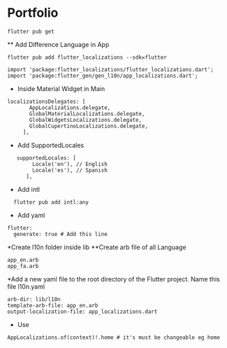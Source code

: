 # Portfolio

``` 
flutter pub get
```
** Add Difference Language in App
```
flutter pub add flutter_localizations --sdk=flutter
```
```
import 'package:flutter_localizations/flutter_localizations.dart';
import 'package:flutter_gen/gen_l10n/app_localizations.dart';
```
* Inside Material Widget in Main
 ```
 localizationsDelegates: [
        AppLocalizations.delegate,
        GlobalMaterialLocalizations.delegate,
        GlobalWidgetsLocalizations.delegate,
        GlobalCupertinoLocalizations.delegate,
      ],
 ```
* Add SupportedLocales
```
   supportedLocales: [
        Locale('en'), // English
        Locale('es'), // Spanish
      ],
```
* Add intl
```
  flutter pub add intl:any
```

* Add yaml
```
flutter:
  generate: true # Add this line
```
*Create l10n folder inside lib
**Create arb file of all Language
```
app_en.arb
app_fa.arb

```

*Add a new yaml file to the root directory of the Flutter project. Name this file l10n.yaml

```
arb-dir: lib/l10n
template-arb-file: app_en.arb
output-localization-file: app_localizations.dart
```
* Use 
```
AppLocalizations.of(context)!.home # it's must be changeable eg home
```
